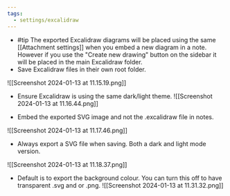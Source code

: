 ```yaml
---
tags:
  - settings/excalidraw
---
```

* #tip The exported Excalidraw diagrams will be placed using the same [[Attachment settings]] when you embed a new diagram in a note. However if you use the "Create new drawing" button on the sidebar it will be placed in the main Excalidraw folder.
* Save Excalidraw files in their own root folder. 

![[Screenshot 2024-01-13 at 11.15.19.png]]

* Ensure Excalidraw is using the same dark/light theme.
![[Screenshot 2024-01-13 at 11.16.44.png]]

* Embed the exported SVG image and not the .excalidraw file in notes.

![[Screenshot 2024-01-13 at 11.17.46.png]]

* Always export a SVG file when saving. Both a dark and light mode version.

![[Screenshot 2024-01-13 at 11.18.37.png]]
* Default is to export the background colour. You can turn this off to have transparent .svg and or .png.
![[Screenshot 2024-01-13 at 11.31.32.png]]